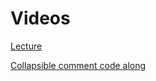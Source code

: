 # Videos

[Lecture](https://vimeo.com/273753677)

[Collapsible comment code along](https://vimeo.com/273603024)

